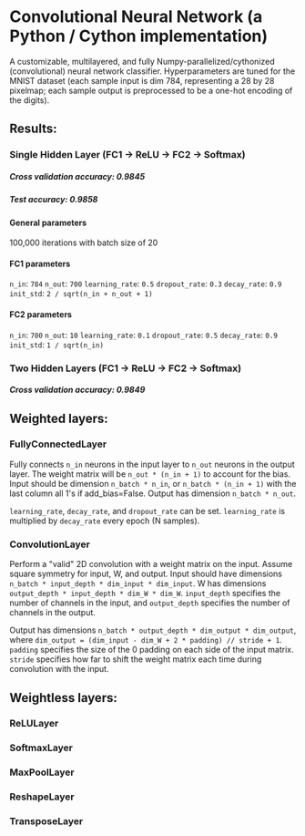 # Convolutional Neural Network (a Python / Cython implementation)

A customizable, multilayered, and fully Numpy-parallelized/cythonized (convolutional) neural network classifier. Hyperparameters are tuned for the MNIST dataset (each sample input is dim 784, representing a 28 by 28 pixelmap; each sample output is preprocessed to be a one-hot encoding of the digits).

## Results:
### Single Hidden Layer (FC1 -> ReLU -> FC2 -> Softmax)
##### Cross validation accuracy: **0.9845**
##### Test accuracy: **0.9858**
#### General parameters
100,000 iterations with batch size of 20

#### FC1 parameters
`n_in`: `784`
`n_out`: `700`
`learning_rate`: `0.5`
`dropout_rate`: `0.3`
`decay_rate`: `0.9`
`init_std`: `2 / sqrt(n_in + n_out + 1)`

#### FC2 parameters
`n_in`: `700`
`n_out`: `10`
`learning_rate`: `0.1`
`dropout_rate`: `0.5`
`decay_rate`: `0.9`
`init_std`: `1 / sqrt(n_in)`

### Two Hidden Layers (FC1 -> ReLU -> FC2 -> Softmax)
##### Cross validation accuracy: **0.9849**

## Weighted layers:
### FullyConnectedLayer
Fully connects `n_in` neurons in the input layer to `n_out` neurons in the output layer. The weight matrix will be `n_out * (n_in + 1)` to account for the bias. Input should be dimension `n_batch * n_in`, or `n_batch * (n_in + 1)` with the last column all 1's if add_bias=False. Output has dimension `n_batch * n_out`.

`learning_rate`, `decay_rate`, and `dropout_rate` can be set. `learning_rate` is multiplied by `decay_rate` every epoch (N samples).

### ConvolutionLayer
Perform a "valid" 2D convolution with a weight matrix on the input. Assume square symmetry for input, W, and output. Input should have dimensions `n_batch * input_depth * dim_input * dim_input`. W has dimensions `output_depth * input_depth * dim_W * dim_W`. `input_depth` specifies the number of channels in the input, and `output_depth` specifies the number of channels in the output.

Output has dimensions `n_batch * output_depth * dim_output * dim_output`, where `dim_output = (dim_input - dim_W + 2 * padding) // stride + 1`. `padding` specifies the size of the 0 padding on each side of the input matrix. `stride` specifies how far to shift the weight matrix each time during convolution with the input.

## Weightless layers:
### ReLULayer
### SoftmaxLayer
### MaxPoolLayer
### ReshapeLayer
### TransposeLayer
